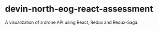 # devin-north-eog-react-assessment
A visualization of a drone API using React, Redux and Redux-Saga. 
